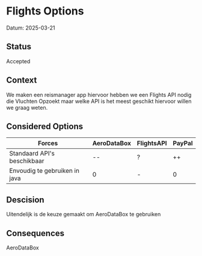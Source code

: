 # Flights Options
Datum: 2025-03-21
## Status
Accepted

## Context
We maken een reismanager app hiervoor hebben we een Flights API nodig die Vluchten Opzoekt maar welke API is het meest geschikt hiervoor willen we graag weten.

## Considered Options
| Forces                         | AeroDataBox | FlightsAPI  | PayPal |
|--------------------------------|--------|---------------|------------|
| Standaard API's beschikbaar    | --     | ?             | ++         |
| Envoudig te gebruiken in java  | 0      | -            | 0          |

## Descision
Uitendelijk is de keuze gemaakt om AeroDataBox te gebruiken

## Consequences
AeroDataBox


